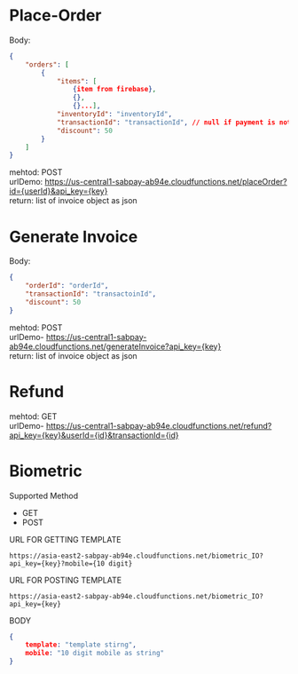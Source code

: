 # Place-Order
Body:
```json
{
    "orders": [
        {
            "items": [
                {item from firebase},
                {},
                {}...],
            "inventoryId": "inventoryId",
            "transactionId": "transactionId", // null if payment is not done 
            "discount": 50
        }
    ]
}
```
mehtod: POST<br>
urlDemo: https://us-central1-sabpay-ab94e.cloudfunctions.net/placeOrder?id={userId}&api_key={key}<br>
return: list of invoice object as json


# Generate Invoice
Body:
```json
{
    "orderId": "orderId",
    "transactionId": "transactoinId",
    "discount": 50
}
```
mehtod: POST<br>
urlDemo- https://us-central1-sabpay-ab94e.cloudfunctions.net/generateInvoice?api_key={key}<br>
return: list of invoice object as json

# Refund

mehtod: GET<br>
urlDemo- https://us-central1-sabpay-ab94e.cloudfunctions.net/refund?api_key={key}&userId={id}&transactionId={id}


# Biometric 

Supported Method
* GET
* POST

URL FOR GETTING TEMPLATE
```
https://asia-east2-sabpay-ab94e.cloudfunctions.net/biometric_IO?api_key={key}?mobile={10 digit}
```

URL FOR POSTING TEMPLATE
```
https://asia-east2-sabpay-ab94e.cloudfunctions.net/biometric_IO?api_key={key}
```
BODY
```json
{
    template: "template stirng",
    mobile: "10 digit mobile as string"
}
```
